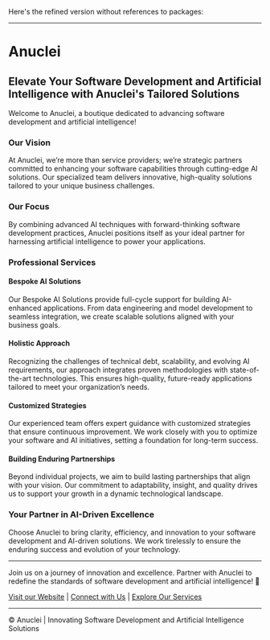 Here's the refined version without references to packages:

---

# Anuclei

## Elevate Your Software Development and Artificial Intelligence with Anuclei's Tailored Solutions

Welcome to Anuclei, a boutique dedicated to advancing software development and artificial intelligence!

### Our Vision
At Anuclei, we’re more than service providers; we’re strategic partners committed to enhancing your software capabilities through cutting-edge AI solutions. Our specialized team delivers innovative, high-quality solutions tailored to your unique business challenges.

### Our Focus
By combining advanced AI techniques with forward-thinking software development practices, Anuclei positions itself as your ideal partner for harnessing artificial intelligence to power your applications.

### Professional Services

#### Bespoke AI Solutions
Our Bespoke AI Solutions provide full-cycle support for building AI-enhanced applications. From data engineering and model development to seamless integration, we create scalable solutions aligned with your business goals.

#### Holistic Approach
Recognizing the challenges of technical debt, scalability, and evolving AI requirements, our approach integrates proven methodologies with state-of-the-art technologies. This ensures high-quality, future-ready applications tailored to meet your organization’s needs.

#### Customized Strategies
Our experienced team offers expert guidance with customized strategies that ensure continuous improvement. We work closely with you to optimize your software and AI initiatives, setting a foundation for long-term success.

#### Building Enduring Partnerships
Beyond individual projects, we aim to build lasting partnerships that align with your vision. Our commitment to adaptability, insight, and quality drives us to support your growth in a dynamic technological landscape.

### Your Partner in AI-Driven Excellence
Choose Anuclei to bring clarity, efficiency, and innovation to your software development and AI-driven solutions. We work tirelessly to ensure the enduring success and evolution of your technology.

---

Join us on a journey of innovation and excellence. Partner with Anuclei to redefine the standards of software development and artificial intelligence! 🚀

[Visit our Website](https://anuclei.com/) | [Connect with Us](mailto:info@anuclei.com) | [Explore Our Services](https://anuclei.com/Services)

---

© Anuclei | Innovating Software Development and Artificial Intelligence Solutions

